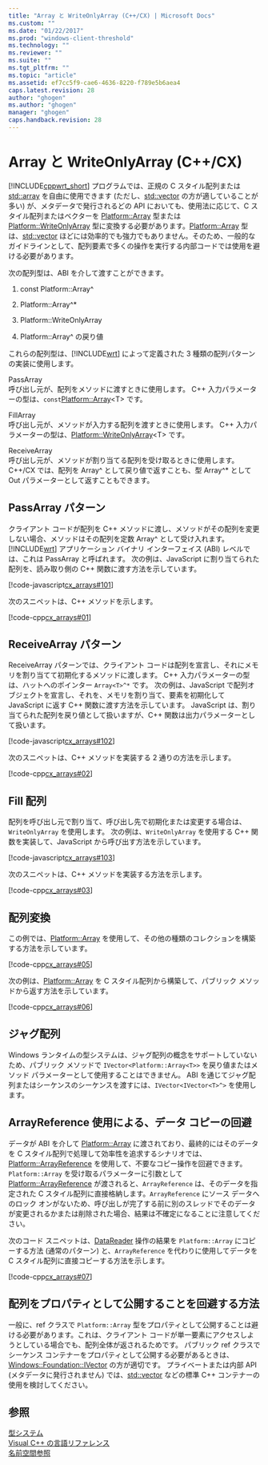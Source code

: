 ```yaml
---
title: "Array と WriteOnlyArray (C++/CX) | Microsoft Docs"
ms.custom: ""
ms.date: "01/22/2017"
ms.prod: "windows-client-threshold"
ms.technology: ""
ms.reviewer: ""
ms.suite: ""
ms.tgt_pltfrm: ""
ms.topic: "article"
ms.assetid: ef7cc5f9-cae6-4636-8220-f789e5b6aea4
caps.latest.revision: 28
author: "ghogen"
ms.author: "ghogen"
manager: "ghogen"
caps.handback.revision: 28
---
```

# Array と WriteOnlyArray (C++/CX)
[!INCLUDE[cppwrt_short](../cppcx/includes/cppwrt-short-md.md)] プログラムでは、正規の C スタイル配列または [std::array](../standard-library/array-class-stl.md) を自由に使用できます \(ただし、[std::vector](../Topic/vector%20Class%201.md) の方が適していることが多い\) が、メタデータで発行されるどの API においても、使用法に応じて、C スタイル配列またはベクターを [Platform::Array](../cppcx/platform-array-class.md) 型または [Platform::WriteOnlyArray](../cppcx/platform-writeonlyarray-class.md) 型に変換する必要があります。[Platform::Array](../cppcx/platform-array-class.md) 型は、[std::vector](../Topic/vector%20Class%201.md) ほどには効率的でも強力でもありません。そのため、一般的なガイドラインとして、配列要素で多くの操作を実行する内部コードでは使用を避ける必要があります。  
  
 次の配列型は、ABI を介して渡すことができます。  
  
1.  const Platform::Array^  
  
2.  Platform::Array^\*  
  
3.  Platform::WriteOnlyArray  
  
4.  Platform::Array^ の戻り値  
  
 これらの配列型は、[!INCLUDE[wrt](../cppcx/includes/wrt-md.md)] によって定義された 3 種類の配列パターンの実装に使用します。  
  
 PassArray  
 呼び出し元が、配列をメソッドに渡すときに使用します。 C\+\+ 入力パラメーターの型は、`const`[Platform::Array](../cppcx/platform-array-class.md)\<T\> です。  
  
 FillArray  
 呼び出し元が、メソッドが入力する配列を渡すときに使用します。 C\+\+ 入力パラメーターの型は、[Platform::WriteOnlyArray](../cppcx/platform-writeonlyarray-class.md)\<T\> です。  
  
 ReceiveArray  
 呼び出し元が、メソッドが割り当てる配列を受け取るときに使用します。 C\+\+\/CX では、配列を Array^ として戻り値で返すことも、型 Array^\* として Out パラメーターとして返すこともできます。  
  
## PassArray パターン  
 クライアント コードが配列を C\+\+ メソッドに渡し、メソッドがその配列を変更しない場合、メソッドはその配列を定数 Array^ として受け入れます。[!INCLUDE[wrt](../cppcx/includes/wrt-md.md)] アプリケーション バイナリ インターフェイス \(ABI\) レベルでは、これは PassArray と呼ばれます。 次の例は、JavaScript に割り当てられた配列を、読み取り側の C\+\+ 関数に渡す方法を示しています。  
  
 [!code-javascript[cx_arrays#101](../snippets/javascript/VS_Snippets_Misc/cx_arrays/javascript/default.js#101)]  
  
 次のスニペットは、C\+\+ メソッドを示します。  
  
 [!code-cpp[cx_arrays#01](../snippets/cpp/VS_Snippets_Misc/cx_arrays/cpp/class1.cpp#01)]  
  
## ReceiveArray パターン  
 ReceiveArray パターンでは、クライアント コードは配列を宣言し、それにメモリを割り当てて初期化するメソッドに渡します。 C\+\+ 入力パラメーターの型は、ハットへのポインター `Array<T>^*` です。 次の例は、JavaScript で配列オブジェクトを宣言し、それを、メモリを割り当て、要素を初期化して JavaScript に返す C\+\+ 関数に渡す方法を示しています。 JavaScript は、割り当てられた配列を戻り値として扱いますが、C\+\+ 関数は出力パラメーターとして扱います。  
  
 [!code-javascript[cx_arrays#102](../snippets/javascript/VS_Snippets_Misc/cx_arrays/javascript/default.js#102)]  
  
 次のスニペットは、C\+\+ メソッドを実装する 2 通りの方法を示します。  
  
 [!code-cpp[cx_arrays#02](../snippets/cpp/VS_Snippets_Misc/cx_arrays/cpp/class1.cpp#02)]  
  
## Fill 配列  
 配列を呼び出し元で割り当て、呼び出し先で初期化または変更する場合は、`WriteOnlyArray` を使用します。 次の例は、`WriteOnlyArray` を使用する C\+\+ 関数を実装して、JavaScript から呼び出す方法を示しています。  
  
 [!code-javascript[cx_arrays#103](../snippets/javascript/VS_Snippets_Misc/cx_arrays/javascript/default.js#103)]  
  
 次のスニペットは、C\+\+ メソッドを実装する方法を示します。  
  
 [!code-cpp[cx_arrays#03](../snippets/cpp/VS_Snippets_Misc/cx_arrays/cpp/class1.cpp#03)]  
  
## 配列変換  
 この例では、[Platform::Array](../cppcx/platform-array-class.md) を使用して、その他の種類のコレクションを構築する方法を示しています。  
  
 [!code-cpp[cx_arrays#05](../snippets/cpp/VS_Snippets_Misc/cx_arrays/cpp/class1.cpp#05)]  
  
 次の例は、[Platform::Array](../cppcx/platform-array-class.md) を C スタイル配列から構築して、パブリック メソッドから返す方法を示しています。  
  
 [!code-cpp[cx_arrays#06](../snippets/cpp/VS_Snippets_Misc/cx_arrays/cpp/class1.cpp#06)]  
  
## ジャグ配列  
 Windows ランタイムの型システムは、ジャグ配列の概念をサポートしていないため、パブリック メソッドで `IVector<Platform::Array<T>>` を戻り値またはメソッド パラメーターとして使用することはできません。 ABI を通じてジャグ配列またはシーケンスのシーケンスを渡すには、`IVector<IVector<T>^>` を使用します。  
  
## ArrayReference 使用による、データ コピーの回避  
 データが ABI を介して [Platform::Array](../cppcx/platform-array-class.md) に渡されており、最終的にはそのデータを C スタイル配列で処理して効率性を追求するシナリオでは、[Platform::ArrayReference](../cppcx/platform-arrayreference-class.md) を使用して、不要なコピー操作を回避できます。`Platform::Array` を受け取るパラメーターに引数として [Platform::ArrayReference](../cppcx/platform-arrayreference-class.md) が渡されると、`ArrayReference` は、そのデータを指定された C スタイル配列に直接格納します。`ArrayReference` にソース データへのロック オンがないため、呼び出しが完了する前に別のスレッドでそのデータが変更されるかまたは削除された場合、結果は不確定になることに注意してください。  
  
 次のコード スニペットは、[DataReader](http://msdn.microsoft.com/library/windows/apps/windows.storage.streams.datareader.aspx) 操作の結果を `Platform::Array` にコピーする方法 \(通常のパターン\) と、`ArrayReference` を代わりに使用してデータを C スタイル配列に直接コピーする方法を示します。  
  
 [!code-cpp[cx_arrays#07](../snippets/cpp/VS_Snippets_Misc/cx_arrays/cpp/class1.h#07)]  
  
## 配列をプロパティとして公開することを回避する方法  
 一般に、ref クラスで `Platform::Array` 型をプロパティとして公開することは避ける必要があります。これは、クライアント コードが単一要素にアクセスしようとしている場合でも、配列全体が返されるためです。 パブリック ref クラスでシーケンス コンテナーをプロパティとして公開する必要があるときは、[Windows::Foundation::IVector](http://msdn.microsoft.com/library/windows/apps/br206631.aspx) の方が適切です。 プライベートまたは内部 API \(メタデータに発行されません\) では、[std::vector](../Topic/vector%20Class%201.md) などの標準 C\+\+ コンテナーの使用を検討してください。  
  
## 参照  
 [型システム](../cppcx/type-system-c-cx.md)   
 [Visual C\+\+ の言語リファレンス](../cppcx/visual-c-language-reference-c-cx.md)   
 [名前空間参照](../cppcx/namespaces-reference-c-cx.md)